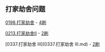 ## 打家劫舍问题

[0198.打家劫舍](0198.打家劫舍.md) - [4刷](qu0198/solu/Solution.java)

[0213.打家劫舍II](0213.打家劫舍II.md) - [2刷](qu0213/solu/Solution.java)

[0337.打家劫舍 III](0337.打家劫舍 III.md) - [2刷](qu0337/solu/Solution.java)